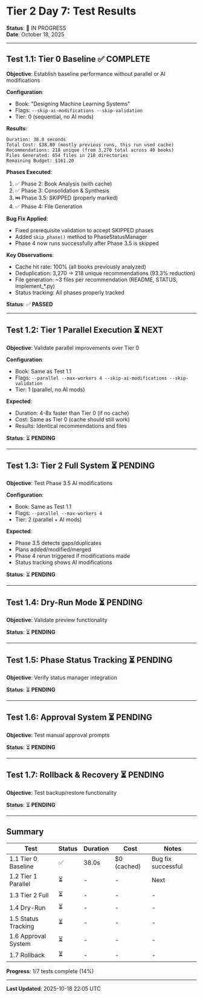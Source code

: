 # Tier 2 Day 7: Test Results

**Status**: 🚀 IN PROGRESS  
**Date**: October 18, 2025

---

## Test 1.1: Tier 0 Baseline ✅ COMPLETE

**Objective**: Establish baseline performance without parallel or AI modifications

**Configuration**:
- Book: "Designing Machine Learning Systems"
- Flags: `--skip-ai-modifications --skip-validation`
- Tier: 0 (sequential, no AI mods)

**Results**:
```
Duration: 38.0 seconds
Total Cost: $38.80 (mostly previous runs, this run used cache)
Recommendations: 218 unique (from 3,270 total across 40 books)
Files Generated: 654 files in 218 directories
Remaining Budget: $161.20
```

**Phases Executed**:
1. ✅ Phase 2: Book Analysis (with cache)
2. ✅ Phase 3: Consolidation & Synthesis
3. ⏭️  Phase 3.5: SKIPPED (properly marked)
4. ✅ Phase 4: File Generation

**Bug Fix Applied**:
- Fixed prerequisite validation to accept SKIPPED phases
- Added `skip_phase()` method to PhaseStatusManager
- Phase 4 now runs successfully after Phase 3.5 is skipped

**Key Observations**:
- Cache hit rate: 100% (all books previously analyzed)
- Deduplication: 3,270 → 218 unique recommendations (93.3% reduction)
- File generation: ~3 files per recommendation (README, STATUS, implement_*.py)
- Status tracking: All phases properly tracked

**Status**: ✅ **PASSED**

---

## Test 1.2: Tier 1 Parallel Execution ⏳ NEXT

**Objective**: Validate parallel improvements over Tier 0

**Configuration**:
- Book: Same as Test 1.1
- Flags: `--parallel --max-workers 4 --skip-ai-modifications --skip-validation`
- Tier: 1 (parallel, no AI mods)

**Expected**:
- Duration: 4-8x faster than Tier 0 (if no cache)
- Cost: Same as Tier 0 (cache should still work)
- Results: Identical recommendations and files

**Status**: ⏳ **PENDING**

---

## Test 1.3: Tier 2 Full System ⏳ PENDING

**Objective**: Test Phase 3.5 AI modifications

**Configuration**:
- Book: Same as Test 1.1
- Flags: `--parallel --max-workers 4`
- Tier: 2 (parallel + AI mods)

**Expected**:
- Phase 3.5 detects gaps/duplicates
- Plans added/modified/merged
- Phase 4 rerun triggered if modifications made
- Status tracking shows AI modifications

**Status**: ⏳ **PENDING**

---

## Test 1.4: Dry-Run Mode ⏳ PENDING

**Objective**: Validate preview functionality

**Status**: ⏳ **PENDING**

---

## Test 1.5: Phase Status Tracking ⏳ PENDING

**Objective**: Verify status manager integration

**Status**: ⏳ **PENDING**

---

## Test 1.6: Approval System ⏳ PENDING

**Objective**: Test manual approval prompts

**Status**: ⏳ **PENDING**

---

## Test 1.7: Rollback & Recovery ⏳ PENDING

**Objective**: Test backup/restore functionality

**Status**: ⏳ **PENDING**

---

## Summary

| Test | Status | Duration | Cost | Notes |
|------|--------|----------|------|-------|
| 1.1 Tier 0 Baseline | ✅ | 38.0s | $0 (cached) | Bug fix successful |
| 1.2 Tier 1 Parallel | ⏳ | - | - | Next |
| 1.3 Tier 2 Full | ⏳ | - | - | - |
| 1.4 Dry-Run | ⏳ | - | - | - |
| 1.5 Status Tracking | ⏳ | - | - | - |
| 1.6 Approval System | ⏳ | - | - | - |
| 1.7 Rollback | ⏳ | - | - | - |

**Progress**: 1/7 tests complete (14%)

---

**Last Updated**: 2025-10-18 22:05 UTC

